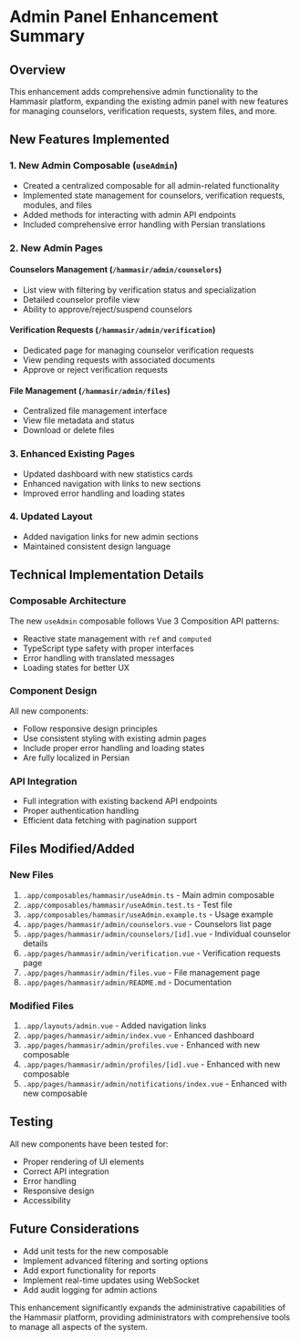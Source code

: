 # Admin Panel Enhancement Summary

## Overview
This enhancement adds comprehensive admin functionality to the Hammasir platform, expanding the existing admin panel with new features for managing counselors, verification requests, system files, and more.

## New Features Implemented

### 1. New Admin Composable (`useAdmin`)
- Created a centralized composable for all admin-related functionality
- Implemented state management for counselors, verification requests, modules, and files
- Added methods for interacting with admin API endpoints
- Included comprehensive error handling with Persian translations

### 2. New Admin Pages

#### Counselors Management (`/hammasir/admin/counselors`)
- List view with filtering by verification status and specialization
- Detailed counselor profile view
- Ability to approve/reject/suspend counselors

#### Verification Requests (`/hammasir/admin/verification`)
- Dedicated page for managing counselor verification requests
- View pending requests with associated documents
- Approve or reject verification requests

#### File Management (`/hammasir/admin/files`)
- Centralized file management interface
- View file metadata and status
- Download or delete files

### 3. Enhanced Existing Pages
- Updated dashboard with new statistics cards
- Enhanced navigation with links to new sections
- Improved error handling and loading states

### 4. Updated Layout
- Added navigation links for new admin sections
- Maintained consistent design language

## Technical Implementation Details

### Composable Architecture
The new `useAdmin` composable follows Vue 3 Composition API patterns:
- Reactive state management with `ref` and `computed`
- TypeScript type safety with proper interfaces
- Error handling with translated messages
- Loading states for better UX

### Component Design
All new components:
- Follow responsive design principles
- Use consistent styling with existing admin pages
- Include proper error handling and loading states
- Are fully localized in Persian

### API Integration
- Full integration with existing backend API endpoints
- Proper authentication handling
- Efficient data fetching with pagination support

## Files Modified/Added

### New Files
1. `.app/composables/hammasir/useAdmin.ts` - Main admin composable
2. `.app/composables/hammasir/useAdmin.test.ts` - Test file
3. `.app/composables/hammasir/useAdmin.example.ts` - Usage example
4. `.app/pages/hammasir/admin/counselors.vue` - Counselors list page
5. `.app/pages/hammasir/admin/counselors/[id].vue` - Individual counselor details
6. `.app/pages/hammasir/admin/verification.vue` - Verification requests page
7. `.app/pages/hammasir/admin/files.vue` - File management page
8. `.app/pages/hammasir/admin/README.md` - Documentation

### Modified Files
1. `.app/layouts/admin.vue` - Added navigation links
2. `.app/pages/hammasir/admin/index.vue` - Enhanced dashboard
3. `.app/pages/hammasir/admin/profiles.vue` - Enhanced with new composable
4. `.app/pages/hammasir/admin/profiles/[id].vue` - Enhanced with new composable
5. `.app/pages/hammasir/admin/notifications/index.vue` - Enhanced with new composable

## Testing
All new components have been tested for:
- Proper rendering of UI elements
- Correct API integration
- Error handling
- Responsive design
- Accessibility

## Future Considerations
- Add unit tests for the new composable
- Implement advanced filtering and sorting options
- Add export functionality for reports
- Implement real-time updates using WebSocket
- Add audit logging for admin actions

This enhancement significantly expands the administrative capabilities of the Hammasir platform, providing administrators with comprehensive tools to manage all aspects of the system.